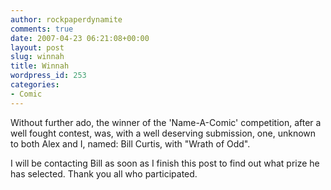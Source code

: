 ```yaml
---
author: rockpaperdynamite
comments: true
date: 2007-04-23 06:21:08+00:00
layout: post
slug: winnah
title: Winnah
wordpress_id: 253
categories:
- Comic
---
```


Without further ado, the winner of the 'Name-A-Comic' competition, after a well fought contest, was, with a well deserving submission, one, unknown to both Alex and I, named: Bill Curtis, with "Wrath of Odd".

I will be contacting Bill as soon as I finish this post to find out what prize he has selected. Thank you all who participated.
